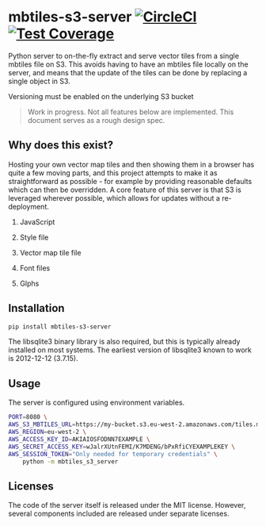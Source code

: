 # mbtiles-s3-server [![CircleCI](https://circleci.com/gh/uktrade/mbtiles-s3-server.svg?style=shield)](https://circleci.com/gh/uktrade/mbtiles-s3-server) [![Test Coverage](https://api.codeclimate.com/v1/badges/c261eb01bc9446278cd3/test_coverage)](https://codeclimate.com/github/uktrade/mbtiles-s3-server/test_coverage)


Python server to on-the-fly extract and serve vector tiles from a single mbtiles file on S3. This avoids having to have an mbtiles file locally on the server, and means that the update of the tiles can be done by replacing a single object in S3.

Versioning must be enabled on the underlying S3 bucket

> Work in progress. Not all features below are implemented. This document serves as a rough design spec.


## Why does this exist?

Hosting your own vector map tiles and then showing them in a browser has quite a few moving parts, and this project attempts to make it as straightforward as possible - for example by providing reasonable defaults which can then be overridden. A core feature of this server is that S3 is leveraged wherever possible, which allows for updates without a re-deployment.

1. JavaScript

2. Style file

3. Vector map tile file

4. Font files

5. Glphs


## Installation

```bash
pip install mbtiles-s3-server
```

The libsqlite3 binary library is also required, but this is typically already installed on most systems. The earliest version of libsqlite3 known to work is 2012-12-12 (3.7.15).


## Usage

The server is configured using environment variables.

```bash
PORT=8080 \
AWS_S3_MBTILES_URL=https://my-bucket.s3.eu-west-2.amazonaws.com/tiles.mbtiles \
AWS_REGION=eu-west-2 \
AWS_ACCESS_KEY_ID=AKIAIOSFODNN7EXAMPLE \
AWS_SECRET_ACCESS_KEY=wJalrXUtnFEMI/K7MDENG/bPxRfiCYEXAMPLEKEY \
AWS_SESSION_TOKEN="Only needed for temporary credentials" \
    python -m mbtiles_s3_server
```

## Licenses

The code of the server itself is released under the MIT license. However, several components included are released under separate licenses.
